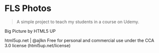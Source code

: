 # FLS Photos

> A simple project to teach my students in a course on Udemy.

Big Picture by HTML5 UP

html5up.net | @ajlkn
Free for personal and commercial use under the CCA 3.0 license (html5up.net/license)
